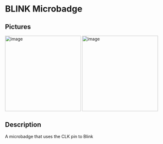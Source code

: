 # BLINK Microbadge
## Pictures
<img height="250" alt="image" src="https://github.com/user-attachments/assets/7fd1aabd-6f37-4a88-b32a-6885f8854bd0" />
<img height="250" alt="image" src="https://github.com/user-attachments/assets/49b14ac2-3ff9-45b2-b12f-633e0e90db63" />


## Description
A microbadge that uses the CLK pin to Blink
